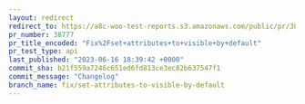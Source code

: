 ```yaml
---
layout: redirect
redirect_to: https://a8c-woo-test-reports.s3.amazonaws.com/public/pr/38777/api/index.html
pr_number: 38777
pr_title_encoded: "Fix%2Fset+attributes+to+visible+by+default"
pr_test_type: api
last_published: "2023-06-16 18:39:42 +0000"
commit_sha: b21f559a7246c651ed6fd813ce3ec82b637547f1
commit_message: "Changelog"
branch_name: fix/set-attributes-to-visible-by-default
---
```

